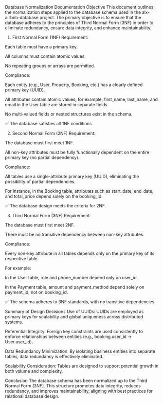Database Normalization Documentation
Objective
This document outlines the normalization steps applied to the database schema used in the alx-airbnb-database project. The primary objective is to ensure that the database adheres to the principles of Third Normal Form (3NF) in order to eliminate redundancy, ensure data integrity, and enhance maintainability.

1. First Normal Form (1NF)
Requirement:

Each table must have a primary key.

All columns must contain atomic values.

No repeating groups or arrays are permitted.

Compliance:

Each entity (e.g., User, Property, Booking, etc.) has a clearly defined primary key (UUID).

All attributes contain atomic values; for example, first_name, last_name, and email in the User table are stored in separate fields.

No multi-valued fields or nested structures exist in the schema.

✅ The database satisfies all 1NF conditions.

2. Second Normal Form (2NF)
Requirement:

The database must first meet 1NF.

All non-key attributes must be fully functionally dependent on the entire primary key (no partial dependency).

Compliance:

All tables use a single-attribute primary key (UUID), eliminating the possibility of partial dependencies.

For instance, in the Booking table, attributes such as start_date, end_date, and total_price depend solely on the booking_id.

✅ The database design meets the criteria for 2NF.

3. Third Normal Form (3NF)
Requirement:

The database must first meet 2NF.

There must be no transitive dependency between non-key attributes.

Compliance:

Every non-key attribute in all tables depends only on the primary key of its respective table.

For example:

In the User table, role and phone_number depend only on user_id.

In the Payment table, amount and payment_method depend solely on payment_id, not on booking_id.

✅ The schema adheres to 3NF standards, with no transitive dependencies.

Summary of Design Decisions
Use of UUIDs: UUIDs are employed as primary keys for scalability and global uniqueness across distributed systems.

Referential Integrity: Foreign key constraints are used consistently to enforce relationships between entities (e.g., booking.user_id → User.user_id).

Data Redundancy Minimization: By isolating business entities into separate tables, data redundancy is effectively eliminated.

Scalability Consideration: Tables are designed to support potential growth in both volume and complexity.

Conclusion
The database schema has been normalized up to the Third Normal Form (3NF). This structure promotes data integrity, reduces redundancy, and improves maintainability, aligning with best practices for relational database design.


